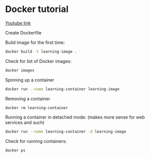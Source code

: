 # Docker tutorial

[Youtube link](https://www.youtube.com/watch?v=6OxqiEeCvMI)

Create Dockerfile

Build image for the first time:

```bash
docker build -t learning-image .
```

Check for list of Docker images:

```bash
docker images
```

Spinning up a container

```bash
docker run --name learning-container learning-image
```

Removing a container

```bash
docker rm learning-container
```

Running a container in detached mode: (makes more sense for web services and such)

```bash
docker run --name learning-container -d learning-image
```

Check for running containers:

```bash
docker ps
```
